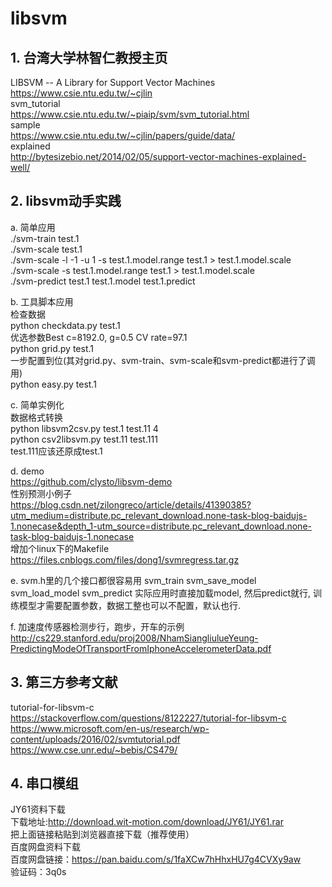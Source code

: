 # libsvm

## 1. 台湾大学林智仁教授主页    
LIBSVM -- A Library for Support Vector Machines  
https://www.csie.ntu.edu.tw/~cjlin  
svm_tutorial  
https://www.csie.ntu.edu.tw/~piaip/svm/svm_tutorial.html  
sample  
https://www.csie.ntu.edu.tw/~cjlin/papers/guide/data/  
explained  
http://bytesizebio.net/2014/02/05/support-vector-machines-explained-well/  

## 2. libsvm动手实践
a. 简单应用  
./svm-train test.1  
./svm-scale test.1  
./svm-scale -l -1 -u 1 -s test.1.model.range test.1 > test.1.model.scale  
./svm-scale -s test.1.model.range test.1 > test.1.model.scale  
./svm-predict test.1 test.1.model test.1.predict  

b. 工具脚本应用  
检查数据  
python checkdata.py test.1  
优选参数Best c=8192.0, g=0.5 CV rate=97.1    
python grid.py test.1   
一步配置到位(其对grid.py、svm-train、svm-scale和svm-predict都进行了调用)  
python easy.py test.1  

c. 简单实例化  
数据格式转换  
python libsvm2csv.py test.1 test.11 4  
python csv2libsvm.py test.11 test.111  
test.111应该还原成test.1  

d. demo  
https://github.com/clysto/libsvm-demo  
性别预测小例子  
https://blog.csdn.net/zilongreco/article/details/41390385?utm_medium=distribute.pc_relevant_download.none-task-blog-baidujs-1.nonecase&depth_1-utm_source=distribute.pc_relevant_download.none-task-blog-baidujs-1.nonecase  
增加个linux下的Makefile  
https://files.cnblogs.com/files/dong1/svmregress.tar.gz 

e. svm.h里的几个接口都很容易用
svm_train
svm_save_model
svm_load_model
svm_predict
实际应用时直接加载model, 然后predict就行, 训练模型才需要配置参数，数据工整也可以不配置，默认也行. 

f. 加速度传感器检测步行，跑步，开车的示例  
http://cs229.stanford.edu/proj2008/NhamSiangliulueYeung-PredictingModeOfTransportFromIphoneAccelerometerData.pdf  
  
## 3. 第三方参考文献  
tutorial-for-libsvm-c  
https://stackoverflow.com/questions/8122227/tutorial-for-libsvm-c  
https://www.microsoft.com/en-us/research/wp-content/uploads/2016/02/svmtutorial.pdf    
https://www.cse.unr.edu/~bebis/CS479/   

## 4. 串口模组
JY61资料下载  
下载地址:http://download.wit-motion.com/download/JY61/JY61.rar  
把上面链接粘贴到浏览器直接下载（推荐使用）  
百度网盘资料下载  
百度网盘链接：https://pan.baidu.com/s/1faXCw7hHhxHU7g4CVXy9aw  
验证码：3q0s  

